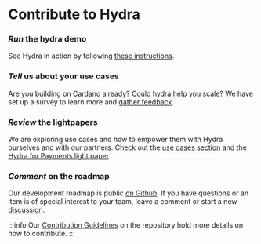 # Contribute to Hydra

### *Run* the hydra demo

See Hydra in action by following [these instructions](https://hydra.family/head-protocol/docs/getting-started/demo/).

### *Tell* us about your use cases

Are you building on Cardano already? Could hydra help you scale? We have set up a survey to learn more and [gather feedback](https://input-output.typeform.com/to/QGzB0Q03).

### *Review* the lightpapers

We are exploring use cases and how to empower them with Hydra ourselves and with our partners. Check out the [use cases section](https://hydra.family/head-protocol/use-cases) and the [Hydra for Payments light paper](https://iohk.io/en/blog/posts/2022/11/10/hydra-for-payments-introducing-developer-tooling-to-unlock-micropayments-on-cardano/).

### *Comment* on the roadmap

Our development roadmap is public [on Github](https://github.com/orgs/input-output-hk/projects/21/views/7). If you have questions or an item is of special interest to your team, leave a comment or start a new [discussion](https://github.com/input-output-hk/hydra-poc/discussions).

:::info
Our [Contribution Guidelines](https://github.com/input-output-hk/hydra-poc/blob/master/CONTRIBUTING.md) on the repository hold more details on how to contribute.
:::
